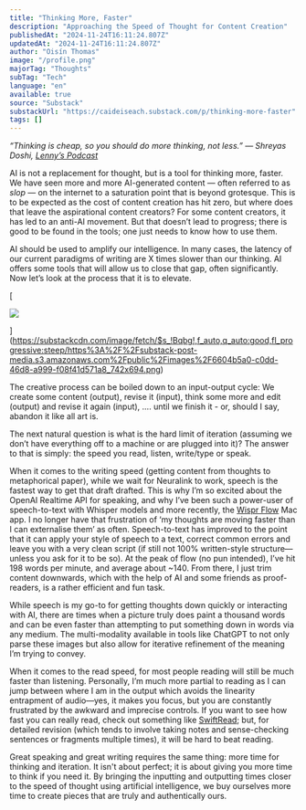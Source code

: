 ```yaml
---
title: "Thinking More, Faster"
description: "Approaching the Speed of Thought for Content Creation"
publishedAt: "2024-11-24T16:11:24.807Z"
updatedAt: "2024-11-24T16:11:24.807Z"
author: "Oisín Thomas"
image: "/profile.png"
majorTag: "Thoughts"
subTag: "Tech"
language: "en"
available: true
source: "Substack"
substackUrl: "https://caideiseach.substack.com/p/thinking-more-faster"
tags: []
---
```


_“Thinking is cheap, so you should do more thinking, not less.” — Shreyas Doshi, [Lenny’s Podcast](https://www.youtube.com/watch?v=atS060bNpE0)_

AI is not a replacement for thought, but is a tool for thinking more, faster. We have seen more and more AI-generated content — often referred to as _slop_ — on the internet to a saturation point that is beyond grotesque. This is to be expected as the cost of content creation has hit zero, but where does that leave the aspirational content creators? For some content creators, it has led to an anti-AI movement. But that doesn’t lead to progress; there is good to be found in the tools; one just needs to know how to use them.


AI should be used to amplify our intelligence. In many cases, the latency of our current paradigms of writing are X times slower than our thinking. AI offers some tools that will allow us to close that gap, often significantly. Now let’s look at the process that it is to elevate.

[

![](https://substack-post-media.s3.amazonaws.com/public/images/6604b5a0-c0dd-46d8-a999-f08f41d571a8_742x694.png)



](https://substackcdn.com/image/fetch/$s_!Bqbg!,f_auto,q_auto:good,fl_progressive:steep/https%3A%2F%2Fsubstack-post-media.s3.amazonaws.com%2Fpublic%2Fimages%2F6604b5a0-c0dd-46d8-a999-f08f41d571a8_742x694.png)

The creative process can be boiled down to an input-output cycle: We create some content (output), revise it (input), think some more and edit (output) and revise it again (input), …. until we finish it - or, should I say, abandon it like all art is.

The next natural question is what is the hard limit of iteration (assuming we don’t have everything off to a machine or are plugged into it)? The answer to that is simply: the speed you read, listen, write/type or speak.

When it comes to the writing speed (getting content from thoughts to metaphorical paper), while we wait for Neuralink to work, speech is the fastest way to get that draft drafted. This is why I’m so excited about the OpenAI Realtime API for speaking, and why I’ve been such a power-user of speech-to-text with Whisper models and more recently, the [Wispr Flow](https://www.flowvoice.ai/) Mac app. I no longer have that frustration of ‘my thoughts are moving faster than I can externalise them’ as often. Speech-to-text has improved to the point that it can apply your style of speech to a text, correct common errors and leave you with a very clean script (if still not 100% written-style structure—unless you ask for it to be so). At the peak of flow (no pun intended), I’ve hit 198 words per minute, and average about ~140. From there, I just trim content downwards, which with the help of AI and some friends as proof-readers, is a rather efficient and fun task.

While speech is my go-to for getting thoughts down quickly or interacting with AI, there are times when a picture truly does paint a thousand words and can be even faster than attempting to put something down in words via any medium. The multi-modality available in tools like ChatGPT to not only parse these images but also allow for iterative refinement of the meaning I’m trying to convey.

When it comes to the read speed, for most people reading will still be much faster than listening. Personally, I’m much more partial to reading as I can jump between where I am in the output which avoids the linearity entrapment of audio—yes, it makes you focus, but you are constantly frustrated by the awkward and imprecise controls. If you want to see how fast you can really read, check out something like [SwiftRead](https://swiftread.com/); but, for detailed revision (which tends to involve taking notes and sense-checking sentences or fragments multiple times), it will be hard to beat reading.

Great speaking and great writing requires the same thing: more time for thinking and iteration. It isn't about perfect; it is about giving you more time to think if you need it. By bringing the inputting and outputting times closer to the speed of thought using artificial intelligence, we buy ourselves more time to create pieces that are truly and authentically ours.


